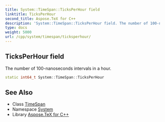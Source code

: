 ```yaml
---
title: System::TimeSpan::TicksPerHour field
linktitle: TicksPerHour
second_title: Aspose.TeX for C++
description: 'System::TimeSpan::TicksPerHour field. The number of 100-nanoseconds intervals in a hour in C++.'
type: docs
weight: 5000
url: /cpp/system/timespan/ticksperhour/
---
```

## TicksPerHour field


The number of 100-nanoseconds intervals in a hour.

```cpp
static int64_t System::TimeSpan::TicksPerHour
```

## See Also

* Class [TimeSpan](../)
* Namespace [System](../../)
* Library [Aspose.TeX for C++](../../../)
